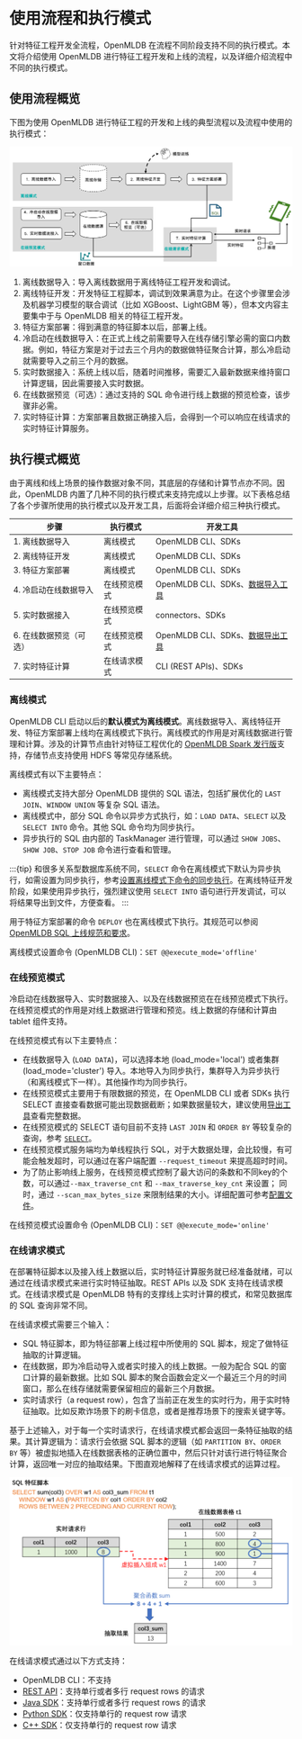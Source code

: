 # 使用流程和执行模式

针对特征工程开发全流程，OpenMLDB 在流程不同阶段支持不同的执行模式。本文将介绍使用 OpenMLDB 进行特征工程开发和上线的流程，以及详细介绍流程中不同的执行模式。

## 使用流程概览

下图为使用 OpenMLDB 进行特征工程的开发和上线的典型流程以及流程中使用的执行模式：

![image-20220310170024349](images/modes-flow.png)

1. 离线数据导入：导入离线数据用于离线特征工程开发和调试。
2. 离线特征开发：开发特征工程脚本，调试到效果满意为止。在这个步骤里会涉及机器学习模型的联合调试（比如 XGBoost、LightGBM 等），但本文内容主要集中于与 OpenMLDB 相关的特征工程开发。
3. 特征方案部署：得到满意的特征脚本以后，部署上线。
4. 冷启动在线数据导入：在正式上线之前需要导入在线存储引擎必需的窗口内数据。例如，特征方案是对于过去三个月内的数据做特征聚合计算，那么冷启动就需要导入之前三个月的数据。
5. 实时数据接入：系统上线以后，随着时间推移，需要汇入最新数据来维持窗口计算逻辑，因此需要接入实时数据。
6. 在线数据预览（可选）：通过支持的 SQL 命令进行线上数据的预览检查，该步骤非必需。
7. 实时特征计算：方案部署且数据正确接入后，会得到一个可以响应在线请求的实时特征计算服务。

## 执行模式概览

由于离线和线上场景的操作数据对象不同，其底层的存储和计算节点亦不同。因此，OpenMLDB 内置了几种不同的执行模式来支持完成以上步骤。以下表格总结了各个步骤所使用的执行模式以及开发工具，后面将会详细介绍三种执行模式。

| **步骤**                | **执行模式** | **开发工具**                                                 |
| ----------------------- | ------------ | ------------------------------------------------------------ |
| 1. 离线数据导入         | 离线模式     | OpenMLDB CLI、SDKs                                           |
| 2. 离线特征开发         | 离线模式     | OpenMLDB CLI、SDKs                                           |
| 3. 特征方案部署         | 离线模式     | OpenMLDB CLI、SDKs                                           |
| 4. 冷启动在线数据导入   | 在线预览模式 | OpenMLDB CLI、SDKs、[数据导入工具](https://openmldb.ai/docs/zh/main/tutorial/data_import.html) |
| 5. 实时数据接入         | 在线预览模式 | connectors、SDKs                                             |
| 6. 在线数据预览（可选） | 在线预览模式 | OpenMLDB CLI、SDKs、[数据导出工具](https://openmldb.ai/docs/zh/main/tutorial/data_export.html) |
| 7. 实时特征计算         | 在线请求模式 | CLI (REST APIs)、SDKs                                        |

### 离线模式

OpenMLDB CLI 启动以后的**默认模式为离线模式**。离线数据导入、离线特征开发、特征方案部署上线均在离线模式下执行。离线模式的作用是对离线数据进行管理和计算。涉及的计算节点由针对特征工程优化的 [OpenMLDB Spark 发行版](../tutorial/openmldbspark_distribution.md)支持，存储节点支持使用 HDFS 等常见存储系统。

离线模式有以下主要特点：

- 离线模式支持大部分 OpenMLDB 提供的 SQL 语法，包括扩展优化的 `LAST JOIN`、`WINDOW UNION` 等复杂 SQL 语法。
- 离线模式中，部分 SQL 命令以异步方式执行，如：`LOAD DATA`、`SELECT` 以及 `SELECT INTO` 命令。其他 SQL 命令均为同步执行。
- 异步执行的 SQL 由内部的 TaskManager 进行管理，可以通过 `SHOW JOBS`、`SHOW JOB`、`STOP JOB` 命令进行查看和管理。

:::{tip}
和很多关系型数据库系统不同，`SELECT` 命令在离线模式下默认为异步执行，如需设置为同步执行，参考[设置离线模式下命令的同步执行](../openmldb_sql/ddl/SET_STATEMENT.md#离线命令配置详情)。在离线特征开发阶段，如果使用异步执行，强烈建议使用 `SELECT INTO` 语句进行开发调试，可以将结果导出到文件，方便查看。
:::

用于特征方案部署的命令 `DEPLOY` 也在离线模式下执行。其规范可以参阅 [OpenMLDB SQL 上线规范和要求](../../openmldb_sql/deployment_manage/ONLINE_REQUEST_REQUIREMENTS.md)。

离线模式设置命令 (OpenMLDB CLI)：`SET @@execute_mode='offline'`

### 在线预览模式

冷启动在线数据导入、实时数据接入、以及在线数据预览在在线预览模式下执行。在线预览模式的作用是对线上数据进行管理和预览。线上数据的存储和计算由 tablet 组件支持。

在线预览模式有以下主要特点：

- 在线数据导入 (`LOAD DATA`)，可以选择本地 (load_mode='local') 或者集群 (load_mode='cluster') 导入。本地导入为同步执行，集群导入为异步执行（和离线模式下一样）。其他操作均为同步执行。
- 在线预览模式主要用于有限数据的预览，在 OpenMLDB CLI 或者 SDKs 执行 SELECT 直接查看数据可能出现数据截断；如果数据量较大，建议使用[导出工具](https://openmldb.ai/docs/zh/main/tutorial/data_export.html)查看完整数据。
- 在线预览模式的 SELECT 语句目前不支持 `LAST JOIN` 和 `ORDER BY` 等较复杂的查询，参考 [`SELECT`](https://openmldb.ai/docs/zh/main/openmldb_sql/dql/SELECT_STATEMENT.html)。
- 在线预览模式服务端均为单线程执行 SQL，对于大数据处理，会比较慢，有可能会触发超时，可以通过在客户端配置 `--request_timeout` 来提高超时时间。
- 为了防止影响线上服务，在线预览模式控制了最大访问的条数和不同key的个数，可以通过`--max_traverse_cnt` 和 `--max_traverse_key_cnt` 来设置；
同时，通过 `--scan_max_bytes_size` 来限制结果的大小。详细配置可参考[配置文件](../deploy/conf.md)。

在线预览模式设置命令 (OpenMLDB CLI)：`SET @@execute_mode='online'`

### 在线请求模式

在部署特征脚本以及接入线上数据以后，实时特征计算服务就已经准备就绪，可以通过在线请求模式来进行实时特征抽取。REST APIs 以及 SDK 支持在线请求模式。在线请求模式是 OpenMLDB 特有的支撑线上实时计算的模式，和常见数据库的 SQL 查询非常不同。

在线请求模式需要三个输入：

- SQL 特征脚本，即为特征部署上线过程中所使用的 SQL 脚本，规定了做特征抽取的计算逻辑。
- 在线数据，即为冷启动导入或者实时接入的线上数据。一般为配合 SQL 的窗口计算的最新数据。比如 SQL 脚本的聚合函数会定义一个最近三个月的时间窗口，那么在线存储就需要保留相应的最新三个月数据。
- 实时请求行（a request row），包含了当前正在发生的实时行为，用于实时特征抽取。比如反欺诈场景下的刷卡信息，或者是推荐场景下的搜索关键字等。

基于上述输入，对于每一个实时请求行，在线请求模式都会返回一条特征抽取的结果。其计算逻辑为：请求行会依据 SQL 脚本的逻辑（如 `PARTITION BY`、`ORDER BY` 等）被虚拟地插入在线数据表格的正确位置中，然后只针对该行进行特征聚合计算，返回唯一对应的抽取结果。下图直观地解释了在线请求模式的运算过程。

![modes-request](images/modes-request.png)

在线请求模式通过以下方式支持：

- OpenMLDB CLI：不支持
- [REST API](../sdk/rest_api.md)：支持单行或者多行 request rows 的请求
- [Java SDK](../sdk/java_sdk.md)：支持单行或者多行 request rows 的请求
- [Python SDK](../sdk/python_sdk.md)：仅支持单行的 request row 请求
- [C++ SDK](../sdk/cxx_sdk.md)：仅支持单行的 request row 请求
